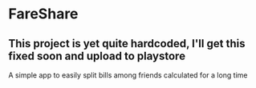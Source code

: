# FareShare
## This project is yet quite hardcoded, I'll get this fixed soon and upload to playstore
A simple app to easily split bills among friends calculated for a long time
